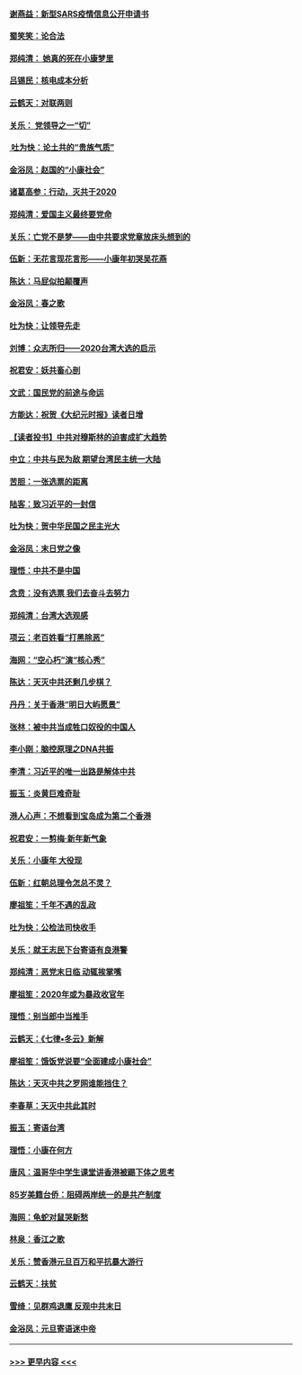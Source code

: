 #### [谢燕益：新型SARS疫情信息公开申请书](../pages/nsc993/n11808840.md?t=01220822) 
#### [蜀笑笑：论合法](../pages/nsc993/n11808064.md?t=01220822) 
#### [郑纯清： 她真的死在小康梦里](../pages/nsc993/n11806623.md?t=01220822) 
#### [吕锡民：核电成本分析](../pages/nsc993/n11806284.md?t=01220822) 
#### [云鹤天：对联两则](../pages/nsc993/n11805957.md?t=01220822) 
#### [关乐： 党领导之一“切”](../pages/nsc993/n11804505.md?t=01220822) 
#### [ 吐为快：论土共的“贵族气质”](../pages/nsc993/n11804490.md?t=01220822) 
#### [金浴凤：赵国的“小康社会”](../pages/nsc993/n11804452.md?t=01220822) 
#### [诸葛高参：行动，灭共于2020](../pages/nsc993/n11804120.md?t=01220822) 
#### [郑纯清：爱国主义最终要党命](../pages/nsc993/n11802197.md?t=01220822) 
#### [关乐：亡党不是梦——由中共要求党章放床头想到的](../pages/nsc993/n11802156.md?t=01220822) 
#### [伍新：无花言现花言形——小康年初哭吴花燕](../pages/nsc993/n11800044.md?t=01220822) 
#### [陈达：马屁似拍颠覆声](../pages/nsc993/n11800010.md?t=01220822) 
#### [金浴凤：春之歌](../pages/nsc993/n11797687.md?t=01220822) 
#### [吐为快：让领导先走](../pages/nsc993/n11797512.md?t=01220822) 
#### [刘博：众志所归——2020台湾大选的启示](../pages/nsc993/n11796878.md?t=01220822) 
#### [祝君安：妖共畜心剖](../pages/nsc993/n11794273.md?t=01220822) 
#### [文武：国民党的前途与命运](../pages/nsc993/n11794198.md?t=01220822) 
#### [方能达：祝贺《大纪元时报》读者日增](../pages/nsc993/n11793807.md?t=01220822) 
#### [【读者投书】中共对穆斯林的迫害成扩大趋势](../pages/nsc993/n11791371.md?t=01220822) 
#### [中立：中共与民为敌 期望台湾民主统一大陆](../pages/nsc993/n11790392.md?t=01220822) 
#### [苦胆：一张选票的距离](../pages/nsc993/n11788914.md?t=01220822) 
#### [陆客：致习近平的一封信](../pages/nsc993/n11788867.md?t=01220822) 
#### [吐为快：贺中华民国之民主光大](../pages/nsc993/n11788618.md?t=01220822) 
#### [金浴凤：末日党之像](../pages/nsc993/n11787475.md?t=01220822) 
#### [理悟：中共不是中国](../pages/nsc993/n11787463.md?t=01220822) 
#### [念贲：没有选票  我们去奋斗去努力](../pages/nsc993/n11787398.md?t=01220822) 
#### [郑纯清：台湾大选观感](../pages/nsc993/n11786210.md?t=01220822) 
#### [项云：老百姓看“打黑除恶”](../pages/nsc993/n11785398.md?t=01220822) 
#### [海网：“空心朽”演“核心秀”](../pages/nsc993/n11783874.md?t=01220822) 
#### [陈达：天灭中共还剩几步棋？](../pages/nsc993/n11783719.md?t=01220822) 
#### [丹丹：关于香港“明日大屿愿景”](../pages/nsc993/n11783273.md?t=01220822) 
#### [张林：被中共当成牲口奴役的中国人](../pages/nsc993/n11782397.md?t=01220822) 
#### [李小刚：脑控原理之DNA共振](../pages/nsc993/n11780962.md?t=01220822) 
#### [李清：习近平的唯一出路是解体中共](../pages/nsc993/n11780866.md?t=01220822) 
#### [振玉：炎黄巨难奇耻](../pages/nsc993/n11779632.md?t=01220822) 
#### [港人心声：不想看到宝岛成为第二个香港](../pages/nsc993/n11778817.md?t=01220822) 
#### [祝君安：一剪梅‧新年新气象](../pages/nsc993/n11776340.md?t=01220822) 
#### [关乐：小康年 大役现](../pages/nsc993/n11774213.md?t=01220822) 
#### [伍新：红朝总理令怎总不灵？](../pages/nsc993/n11770813.md?t=01220822) 
#### [廖祖笙：千年不遇的乱政](../pages/nsc993/n11770373.md?t=01220822) 
#### [吐为快：公检法司快收手](../pages/nsc993/n11770359.md?t=01220822) 
#### [关乐：就王志民下台寄语有良港警](../pages/nsc993/n11769903.md?t=01220822) 
#### [郑纯清：恶党末日临 动辄挨掌嘴](../pages/nsc993/n11769356.md?t=01220822) 
#### [廖祖笙：2020年或为暴政收官年](../pages/nsc993/n11768216.md?t=01220822) 
#### [理悟：别当郎中当推手](../pages/nsc993/n11768243.md?t=01220822) 
#### [云鹤天：《七律▪冬云》新解](../pages/nsc993/n11768204.md?t=01220822) 
#### [廖祖笙：饿饭党说要“全面建成小康社会”](../pages/nsc993/n11767482.md?t=01220822) 
#### [陈达：天灭中共之罗网谁能挡住？](../pages/nsc993/n11767465.md?t=01220822) 
#### [李春草：天灭中共此其时](../pages/nsc993/n11767452.md?t=01220822) 
#### [振玉：寄语台湾](../pages/nsc993/n11767432.md?t=01220822) 
#### [理悟：小康在何方](../pages/nsc993/n11767394.md?t=01220822) 
#### [唐风：温哥华中学生课堂讲香港被踢下体之思考](../pages/nsc993/n11766848.md?t=01220822) 
#### [85岁美籍台侨：阻碍两岸统一的是共产制度](../pages/nsc993/n11765043.md?t=01220822) 
#### [海网：龟蛇对鼠哭新愁](../pages/nsc993/n11764895.md?t=01220822) 
#### [林泉：香江之歌](../pages/nsc993/n11764415.md?t=01220822) 
#### [关乐：赞香港元旦百万和平抗暴大游行](../pages/nsc993/n11764382.md?t=01220822) 
#### [云鹤天：扶贫](../pages/nsc993/n11764245.md?t=01220822) 
#### [雪绮：见群鸡退鹰  反观中共末日](../pages/nsc993/n11762112.md?t=01220822) 
#### [金浴凤：元旦寄语迷中帝](../pages/nsc993/n11761788.md?t=01220822) 

----
#### [ >>> 更早内容 <<< ](../indexes/nsc993-earlier.md)

